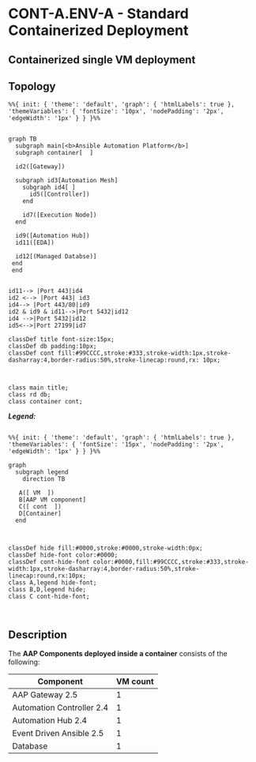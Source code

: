 # CONT-A.ENV-A - Standard Containerized Deployment

## Containerized single VM deployment

## Topology

```mermaid
%%{ init: { 'theme': 'default', 'graph': { 'htmlLabels': true }, 'themeVariables': { 'fontSize': '10px', 'nodePadding': '2px', 'edgeWidth': '1px' } } }%%


graph TB
  subgraph main[<b>Ansible Automation Platform</b>]
  subgraph container[  ]

  id2([Gateway])

  subgraph id3[Automation Mesh]
    subgraph id4[ ]
      id5([Controller])
    end

    id7([Execution Node])
  end

  id9([Automation Hub])
  id11([EDA])

  id12[(Managed Databse)]
 end
 end


id11--> |Port 443|id4
id2 <--> |Port 443| id3
id4--> |Port 443/80|id9
id2 & id9 & id11-->|Port 5432|id12
id4 -->|Port 5432|id12
id5<-->|Port 27199|id7

classDef title font-size:15px;
classDef db padding:10px;
classDef cont fill:#99CCCC,stroke:#333,stroke-width:1px,stroke-dasharray:4,border-radius:50%,stroke-linecap:round,rx: 10px;



class main title;
class rd db;
class container cont;

```

**_Legend:_**

```mermaid

%%{ init: { 'theme': 'default', 'graph': { 'htmlLabels': true }, 'themeVariables': { 'fontSize': '15px', 'nodePadding': '2px', 'edgeWidth': '1px' } } }%%

graph
  subgraph legend
    direction TB

   A([ VM  ])
   B[AAP VM component]
   C([ cont  ])
   D[Container]
  end



classDef hide fill:#0000,stroke:#0000,stroke-width:0px;
classDef hide-font color:#0000;
classDef cont-hide-font color:#0000,fill:#99CCCC,stroke:#333,stroke-width:1px,stroke-dasharray:4,border-radius:50%,stroke-linecap:round,rx:10px;
class A,legend hide-font;
class B,D,legend hide;
class C cont-hide-font;



```

## Description

The **AAP Components deployed inside a container** consists of the following:

| Component                | VM count |
| ---------------------    | -------- |
| AAP Gateway 2.5          | 1        |
| Automation Controller 2.4| 1        |
| Automation Hub 2.4       | 1        |
| Event Driven Ansible 2.5 | 1        |
| Database                 | 1        |

